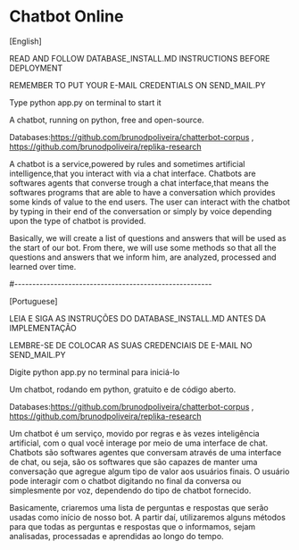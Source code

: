 # Chatbot Online                                    

[English]

READ AND FOLLOW DATABASE_INSTALL.MD INSTRUCTIONS BEFORE DEPLOYMENT

REMEMBER TO PUT YOUR E-MAIL CREDENTIALS ON SEND_MAIL.PY

Type python app.py on terminal to start it 

A chatbot, running on python, free and open-source.

Databases:https://github.com/brunodpoliveira/chatterbot-corpus , https://github.com/brunodpoliveira/replika-research

A chatbot is a service,powered by rules and sometimes artificial intelligence,that you interact with via a chat interface.
Chatbots are softwares agents that converse trough a chat interface,that means the softwares programs that are able to have a conversation which provides some kinds of value to the end users.
The user can interact with the chatbot by typing in their end of the conversation or simply by voice depending upon the type of chatbot is provided.

Basically, we will create a list of questions and answers that will be used as the start of our bot. From there, we will use some methods so that all the questions and answers that we inform him, are analyzed, processed and learned over time.


#-------------------------------------------------------

[Portuguese]

LEIA E SIGA AS INSTRUÇÕES DO DATABASE_INSTALL.MD ANTES DA IMPLEMENTAÇÃO

LEMBRE-SE DE COLOCAR AS SUAS CREDENCIAIS DE E-MAIL NO SEND_MAIL.PY

Digite python app.py no terminal para iniciá-lo

Um chatbot, rodando em python, gratuito e de código aberto.

Databases:https://github.com/brunodpoliveira/chatterbot-corpus , https://github.com/brunodpoliveira/replika-research

Um chatbot é um serviço, movido por regras e às vezes inteligência artificial, com o qual você interage por meio de uma interface de chat.
Chatbots são softwares agentes que conversam através de uma interface de chat, ou seja, são os softwares que são capazes de manter uma conversação que agregue algum tipo de valor aos usuários finais.
O usuário pode interagir com o chatbot digitando no final da conversa ou simplesmente por voz, dependendo do tipo de chatbot fornecido.

Basicamente, criaremos uma lista de perguntas e respostas que serão usadas como início de nosso bot. A partir daí, utilizaremos alguns métodos para que todas as perguntas e respostas que o informamos, sejam analisadas, processadas e aprendidas ao longo do tempo.
